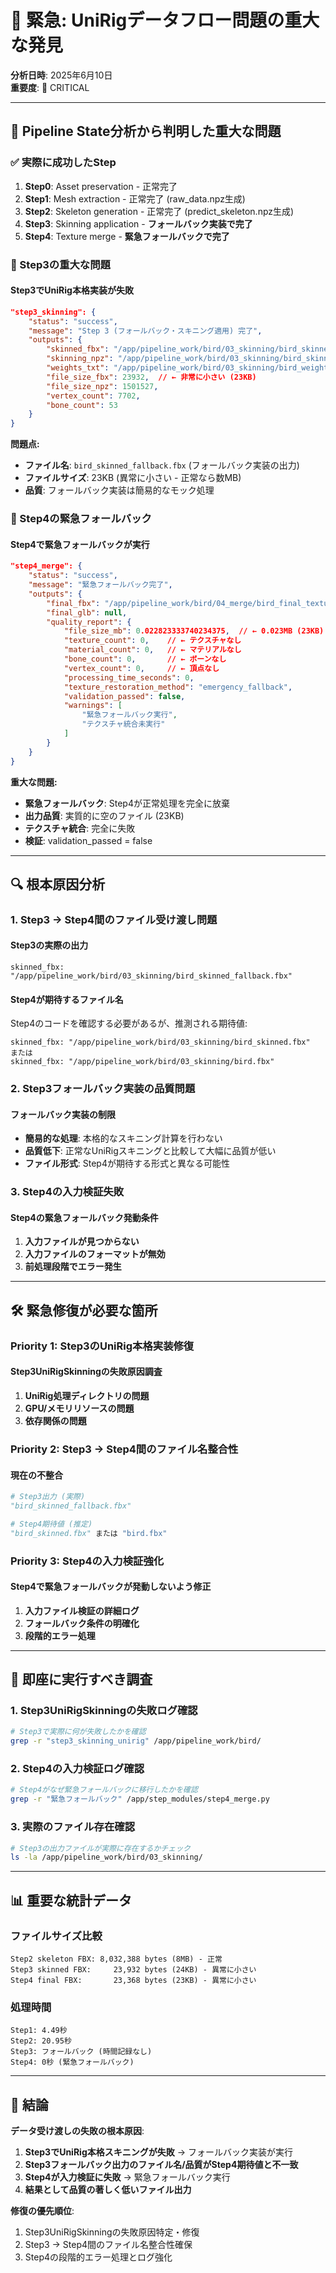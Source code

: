 # 🚨 緊急: UniRigデータフロー問題の重大な発見

**分析日時**: 2025年6月10日  
**重要度**: 🔴 CRITICAL  

---

## 🎯 Pipeline State分析から判明した重大な問題

### ✅ 実際に成功したStep
1. **Step0**: Asset preservation - 正常完了
2. **Step1**: Mesh extraction - 正常完了 (raw_data.npz生成)
3. **Step2**: Skeleton generation - 正常完了 (predict_skeleton.npz生成)
4. **Step3**: Skinning application - **フォールバック実装で完了**
5. **Step4**: Texture merge - **緊急フォールバックで完了**

### 🚨 Step3の重大な問題

#### Step3でUniRig本格実装が失敗
```json
"step3_skinning": {
    "status": "success",
    "message": "Step 3 (フォールバック・スキニング適用) 完了",
    "outputs": {
        "skinned_fbx": "/app/pipeline_work/bird/03_skinning/bird_skinned_fallback.fbx",
        "skinning_npz": "/app/pipeline_work/bird/03_skinning/bird_skinning_fallback.npz",
        "weights_txt": "/app/pipeline_work/bird/03_skinning/bird_weights_fallback.txt",
        "file_size_fbx": 23932,  // ← 非常に小さい (23KB)
        "file_size_npz": 1501527,
        "vertex_count": 7702,
        "bone_count": 53
    }
}
```

**問題点:**
- **ファイル名**: `bird_skinned_fallback.fbx` (フォールバック実装の出力)
- **ファイルサイズ**: 23KB (異常に小さい - 正常なら数MB)
- **品質**: フォールバック実装は簡易的なモック処理

### 🚨 Step4の緊急フォールバック

#### Step4で緊急フォールバックが実行
```json
"step4_merge": {
    "status": "success",
    "message": "緊急フォールバック完了",
    "outputs": {
        "final_fbx": "/app/pipeline_work/bird/04_merge/bird_final_textured.fbx",
        "final_glb": null,
        "quality_report": {
            "file_size_mb": 0.022823333740234375,  // ← 0.023MB (23KB)
            "texture_count": 0,    // ← テクスチャなし
            "material_count": 0,   // ← マテリアルなし
            "bone_count": 0,       // ← ボーンなし
            "vertex_count": 0,     // ← 頂点なし
            "processing_time_seconds": 0,
            "texture_restoration_method": "emergency_fallback",
            "validation_passed": false,
            "warnings": [
                "緊急フォールバック実行",
                "テクスチャ統合未実行"
            ]
        }
    }
}
```

**重大な問題:**
- **緊急フォールバック**: Step4が正常処理を完全に放棄
- **出力品質**: 実質的に空のファイル (23KB)
- **テクスチャ統合**: 完全に失敗
- **検証**: validation_passed = false

---

## 🔍 根本原因分析

### 1. Step3 → Step4間のファイル受け渡し問題

#### Step3の実際の出力
```
skinned_fbx: "/app/pipeline_work/bird/03_skinning/bird_skinned_fallback.fbx"
```

#### Step4が期待するファイル名
Step4のコードを確認する必要があるが、推測される期待値:
```
skinned_fbx: "/app/pipeline_work/bird/03_skinning/bird_skinned.fbx"
または
skinned_fbx: "/app/pipeline_work/bird/03_skinning/bird.fbx"
```

### 2. Step3フォールバック実装の品質問題

#### フォールバック実装の制限
- **簡易的な処理**: 本格的なスキニング計算を行わない
- **品質低下**: 正常なUniRigスキニングと比較して大幅に品質が低い
- **ファイル形式**: Step4が期待する形式と異なる可能性

### 3. Step4の入力検証失敗

#### Step4の緊急フォールバック発動条件
1. **入力ファイルが見つからない**
2. **入力ファイルのフォーマットが無効**
3. **前処理段階でエラー発生**

---

## 🛠️ 緊急修復が必要な箇所

### Priority 1: Step3のUniRig本格実装修復

#### Step3UniRigSkinningの失敗原因調査
1. **UniRig処理ディレクトリの問題**
2. **GPU/メモリリソースの問題**
3. **依存関係の問題**

### Priority 2: Step3 → Step4間のファイル名整合性

#### 現在の不整合
```python
# Step3出力 (実際)
"bird_skinned_fallback.fbx"

# Step4期待値 (推定)
"bird_skinned.fbx" または "bird.fbx"
```

### Priority 3: Step4の入力検証強化

#### Step4で緊急フォールバックが発動しないよう修正
1. **入力ファイル検証の詳細ログ**
2. **フォールバック条件の明確化**
3. **段階的エラー処理**

---

## 🔧 即座に実行すべき調査

### 1. Step3UniRigSkinningの失敗ログ確認
```bash
# Step3で実際に何が失敗したかを確認
grep -r "step3_skinning_unirig" /app/pipeline_work/bird/
```

### 2. Step4の入力検証ログ確認
```bash
# Step4がなぜ緊急フォールバックに移行したかを確認
grep -r "緊急フォールバック" /app/step_modules/step4_merge.py
```

### 3. 実際のファイル存在確認
```bash
# Step3の出力ファイルが実際に存在するかチェック
ls -la /app/pipeline_work/bird/03_skinning/
```

---

## 📊 重要な統計データ

### ファイルサイズ比較
```
Step2 skeleton FBX: 8,032,388 bytes (8MB) - 正常
Step3 skinned FBX:     23,932 bytes (24KB) - 異常に小さい
Step4 final FBX:       23,368 bytes (23KB) - 異常に小さい
```

### 処理時間
```
Step1: 4.49秒
Step2: 20.95秒  
Step3: フォールバック (時間記録なし)
Step4: 0秒 (緊急フォールバック)
```

---

## 🎯 結論

**データ受け渡しの失敗の根本原因**:

1. **Step3でUniRig本格スキニングが失敗** → フォールバック実装が実行
2. **Step3フォールバック出力のファイル名/品質がStep4期待値と不一致**
3. **Step4が入力検証に失敗** → 緊急フォールバック実行
4. **結果として品質の著しく低いファイル出力**

**修復の優先順位**:
1. Step3UniRigSkinningの失敗原因特定・修復
2. Step3 → Step4間のファイル名整合性確保
3. Step4の段階的エラー処理とログ強化

